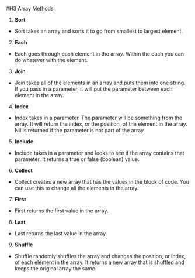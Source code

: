 #H3 Array Methods
1. **Sort**
- Sort takes an array and sorts it to go from smallest to largest element.  
2. **Each**
- Each goes through each element in the array. Within the each you can do
whatever with the element.
3. **Join**
- Join takes all of the elements in an array and puts them into one string.
If you pass in a parameter, it will put the parameter between each element
 in the array.
4. **Index**
- Index takes in a parameter. The parameter will be something from the array.
It will return the index, or the position, of the element in the array.
Nil is returned if the parameter is not part of the array.
5. **Include**
- Include takes in a parameter and looks to see if the array contains
that parameter. It returns a true or false (boolean) value.
6. **Collect**
- Collect creates a new array that has the values in the block of code.
You can use this to change all the elements in the array.
7. **First**
- First returns the first value in the array.
8. **Last**
- Last returns the last value in the array.
9. **Shuffle**
- Shuffle randomly shuffles the array and changes the position, or index, of
each element in the array. It returns a new array that is shuffled
and keeps the original array the same.
